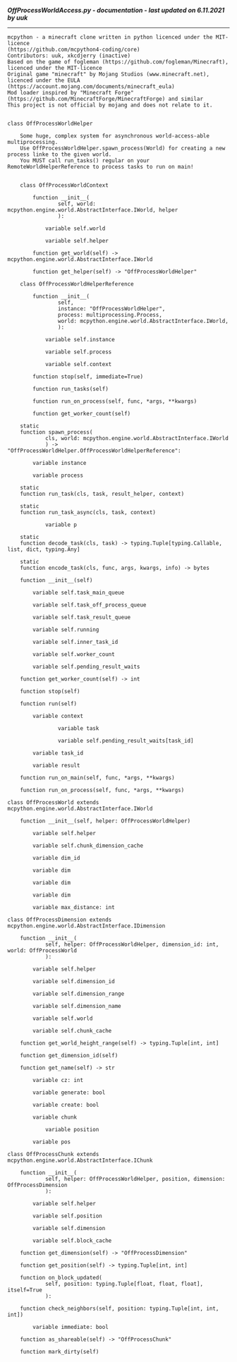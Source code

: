 ***OffProcessWorldAccess.py - documentation - last updated on 6.11.2021 by uuk***
___

    mcpython - a minecraft clone written in python licenced under the MIT-licence 
    (https://github.com/mcpython4-coding/core)
    Contributors: uuk, xkcdjerry (inactive)
    Based on the game of fogleman (https://github.com/fogleman/Minecraft), licenced under the MIT-licence
    Original game "minecraft" by Mojang Studios (www.minecraft.net), licenced under the EULA
    (https://account.mojang.com/documents/minecraft_eula)
    Mod loader inspired by "Minecraft Forge" (https://github.com/MinecraftForge/MinecraftForge) and similar
    This project is not official by mojang and does not relate to it.


    class OffProcessWorldHelper
        
        Some huge, complex system for asynchronous world-access-able multiprocessing.
        Use OffProcessWorldHelper.spawn_process(World) for creating a new process linke to the given world.
        You MUST call run_tasks() regular on your RemoteWorldHelperReference to process tasks to run on main!


        class OffProcessWorldContext

            function __init__(
                    self, world: mcpython.engine.world.AbstractInterface.IWorld, helper
                    ):

                variable self.world

                variable self.helper

            function get_world(self) -> mcpython.engine.world.AbstractInterface.IWorld

            function get_helper(self) -> "OffProcessWorldHelper"

        class OffProcessWorldHelperReference

            function __init__(
                    self,
                    instance: "OffProcessWorldHelper",
                    process: multiprocessing.Process,
                    world: mcpython.engine.world.AbstractInterface.IWorld,
                    ):

                variable self.instance

                variable self.process

                variable self.context

            function stop(self, immediate=True)

            function run_tasks(self)

            function run_on_process(self, func, *args, **kwargs)

            function get_worker_count(self)

        static
        function spawn_process(
                cls, world: mcpython.engine.world.AbstractInterface.IWorld
                ) -> "OffProcessWorldHelper.OffProcessWorldHelperReference":

            variable instance

            variable process

        static
        function run_task(cls, task, result_helper, context)

        static
        function run_task_async(cls, task, context)

                variable p

        static
        function decode_task(cls, task) -> typing.Tuple[typing.Callable, list, dict, typing.Any]

        static
        function encode_task(cls, func, args, kwargs, info) -> bytes

        function __init__(self)

            variable self.task_main_queue

            variable self.task_off_process_queue

            variable self.task_result_queue

            variable self.running

            variable self.inner_task_id

            variable self.worker_count

            variable self.pending_result_waits

        function get_worker_count(self) -> int

        function stop(self)

        function run(self)

            variable context

                    variable task

                    variable self.pending_result_waits[task_id]

            variable task_id

            variable result

        function run_on_main(self, func, *args, **kwargs)

        function run_on_process(self, func, *args, **kwargs)

    class OffProcessWorld extends mcpython.engine.world.AbstractInterface.IWorld

        function __init__(self, helper: OffProcessWorldHelper)

            variable self.helper

            variable self.chunk_dimension_cache

            variable dim_id

            variable dim

            variable dim

            variable dim

            variable max_distance: int

    class OffProcessDimension extends mcpython.engine.world.AbstractInterface.IDimension

        function __init__(
                self, helper: OffProcessWorldHelper, dimension_id: int, world: OffProcessWorld
                ):

            variable self.helper

            variable self.dimension_id

            variable self.dimension_range

            variable self.dimension_name

            variable self.world

            variable self.chunk_cache

        function get_world_height_range(self) -> typing.Tuple[int, int]

        function get_dimension_id(self)

        function get_name(self) -> str

            variable cz: int

            variable generate: bool

            variable create: bool

            variable chunk

                variable position

            variable pos

    class OffProcessChunk extends mcpython.engine.world.AbstractInterface.IChunk

        function __init__(
                self, helper: OffProcessWorldHelper, position, dimension: OffProcessDimension
                ):

            variable self.helper

            variable self.position

            variable self.dimension

            variable self.block_cache

        function get_dimension(self) -> "OffProcessDimension"

        function get_position(self) -> typing.Tuple[int, int]

        function on_block_updated(
                self, position: typing.Tuple[float, float, float], itself=True
                ):

        function check_neighbors(self, position: typing.Tuple[int, int, int])

            variable immediate: bool

        function as_shareable(self) -> "OffProcessChunk"

        function mark_dirty(self)